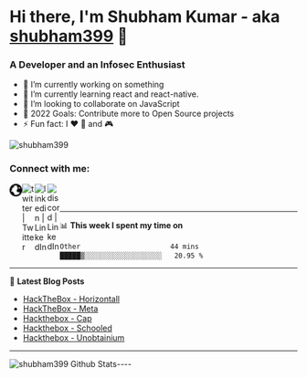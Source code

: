 # Hi there, I'm Shubham Kumar - aka [shubham399][website] 👋

### A Developer and an Infosec Enthusiast

- 🔭 I’m currently working on something
- 🌱 I’m currently learning react and react-native. 
- 👯 I’m looking to collaborate on JavaScript
- 🥅 2022 Goals: Contribute more to Open Source projects
- ⚡ Fun fact: I ❤️ 🐶 and 🎮


<img src="https://komarev.com/ghpvc/?username=shubham399" alt="shubham399" />


### Connect with me:

[<img align="left" alt="Website" width="22px" src="https://raw.githubusercontent.com/iconic/open-iconic/master/svg/globe.svg" />][website]
[<img align="left" alt="twitter | Twitter" width="22px" src="https://cdn.jsdelivr.net/npm/simple-icons@v3/icons/twitter.svg" />][twitter]
[<img align="left" alt="linkedin | LinkedIn" width="22px" src="https://cdn.jsdelivr.net/npm/simple-icons@v3/icons/linkedin.svg" />][linkedin]
[<img align="left" alt="discord | LinkedIn" width="22px" src="https://cdn.jsdelivr.net/npm/simple-icons@v3/icons/discord.svg" />][discord]


<br />
<br />

---
📊 **This week I spent my time on**
<!--START_SECTION:waka-->

```text
Other                      44 mins         █████▒░░░░░░░░░░░░░░░░░░░   20.95 %
```

<!--END_SECTION:waka-->

---
📕 **Latest Blog Posts**
<!-- BLOG-POST-LIST:START -->
- [HackTheBox - Horizontall](https://f3v3r.in/htb/machines/retired/horizontall/)
- [HackTheBox - Meta](https://f3v3r.in/htb/machines/retired/meta/)
- [Hackthebox - Cap](https://f3v3r.in/htb/machines/retired/cap/)
- [Hackthebox - Schooled](https://f3v3r.in/htb/machines/retired/schooled/)
- [Hackthebox - Unobtainium](https://f3v3r.in/htb/machines/retired/unobtainium/)
<!-- BLOG-POST-LIST:END -->
---

<img align="left" alt="shubham399 Github Stats" src="https://github-readme-stats.vercel.app/api?username=shubham399&show_icons=true&hide_border=true&count_private=true" />
----

[website]:  https://shubhkumar.in/about/
[twitter]:  https://twitter.com/shubhkumar01/
[linkedin]: https://www.linkedin.com/in/shubham399/
[discord]:  https://discordapp.com/users/397613413301354497
